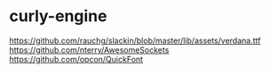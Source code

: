 # curly-engine
https://github.com/rauchg/slackin/blob/master/lib/assets/verdana.ttf
https://github.com/nterry/AwesomeSockets
https://github.com/opcon/QuickFont
